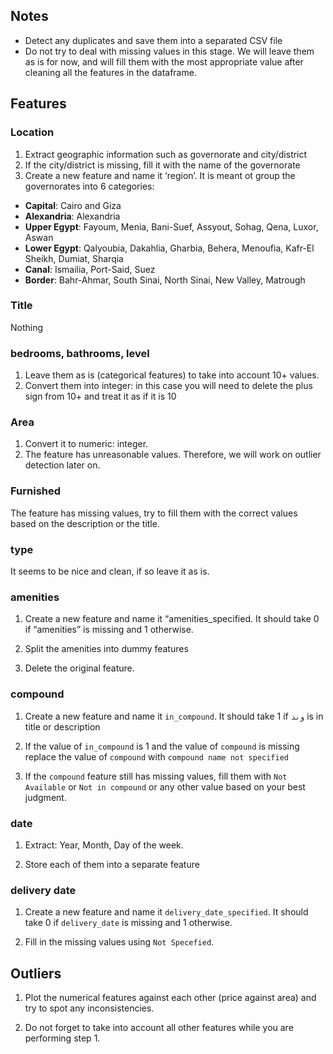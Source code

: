 ## Notes
- Detect any duplicates and save them into a separated CSV file
- Do not try to deal with missing values in this stage. We will leave them as is for now, and will fill them with the most appropriate value after cleaning all the features in the dataframe.

## Features 

### Location 
1. Extract geographic information such as governorate and city/district
2. If the city/district is missing, fill it with the name of the governorate
3. Create a new feature and name it ‘region’. It is meant ot group the governorates into 6 categories: 
- **Capital**: Cairo and Giza
- **Alexandria**: Alexandria
- **Upper Egypt**: Fayoum, Menia, Bani-Suef, Assyout, Sohag, Qena, Luxor, Aswan
- **Lower Egypt**: Qalyoubia, Dakahlia, Gharbia, Behera, Menoufia, Kafr-El Sheikh, Dumiat, Sharqia
- **Canal**: Ismailia, Port-Said, Suez
- **Border**: Bahr-Ahmar, South Sinai, North Sinai, New Valley, Matrough

### Title

Nothing 

### bedrooms, bathrooms, level

1. Leave them as is (categorical features) to take into account 10+ values.
2. Convert them into integer: in this case you will need to delete the plus sign from 10+ and treat it as if it is 10


### Area

1. Convert it to numeric: integer.
2. The feature has unreasonable values. Therefore, we will work on outlier detection later on.

### Furnished
The feature has missing values, try to fill them with the correct values based on the description or the title.

### type

It seems to be nice and clean, if so leave it as is.

### amenities
1. Create a new feature and name it “amenities_specified. It should take 0 if “amenities” is missing and 1 otherwise.

2. Split the amenities into dummy features 

3. Delete the original feature.

### compound

1. Create a new feature and name it `in_compound`. It should take 1 if `وند` is in title or description

2. If the value of `in_compound` is 1 and the value of `compound` is missing replace the value of  `compound` with `compound name not specified`

3. If the `compound` feature still has missing values,  fill them with `Not Available` or `Not in compound` or any other value based on your best judgment.

### date 

1. Extract: Year, Month, Day of the week.

2. Store each of them into a separate feature

### delivery date

1. Create a new feature and name it `delivery_date_specified`. It should take 0 if `delivery_date` is missing and 1 otherwise.

2. Fill in the missing values using `Not Specefied`.

## Outliers

1. Plot the numerical features against each other (price against area)  and try to spot any inconsistencies.

2. Do not forget to take into account all other features while you are performing step 1.
